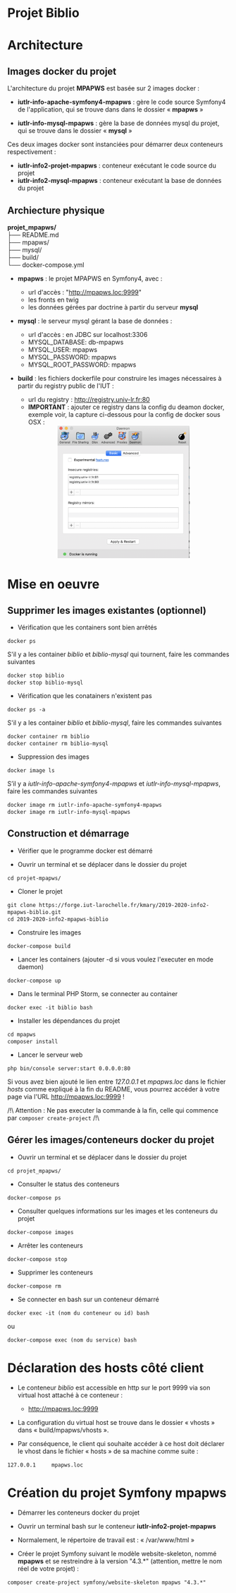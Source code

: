 **Projet Biblio**
=====================

# Architecture

## Images docker du projet 

L'architecture du projet **MPAPWS** est basée sur 2 images docker :
* **iutlr-info-apache-symfony4-mpapws** : gère le code source Symfony4 de l'application, qui se trouve dans dans le dossier « **mpapws** »

* **iutlr-info-mysql-mpapws** : gère la base de données mysql du projet, qui se trouve dans le dossier « **mysql** »

Ces deux images docker sont instanciées pour démarrer deux conteneurs respectivement :    
* **iutlr-info2-projet-mpapws** : conteneur exécutant le code source du projet  
* **iutlr-info2-mysql-mpapws** : conteneur exécutant la base de données du projet 

## Archiecture physique 

**projet_mpapws/**  
├── README.md     
├── mpapws/     
├── mysql/   
├── build/  
└── docker-compose.yml  

* **mpapws** : le projet MPAPWS en Symfony4, avec :
    * url d'accès : "http://mpapws.loc:9999" 
    * les fronts en twig
    * les données gérées par doctrine à partir du serveur **mysql**

* **mysql** : le serveur mysql gérant la base de données : 
    * url d'accès : en JDBC sur localhost:3306
    * MYSQL_DATABASE: db-mpapws
    * MYSQL_USER: mpapws
    * MYSQL_PASSWORD: mpapws
    * MYSQL_ROOT_PASSWORD: mpapws

* **build** : les fichiers dockerfile pour construire les images nécessaires à partir du registry public de l'IUT : 
    * url du registry : http://registry.univ-lr.fr:80 
    * **IMPORTANT** : ajouter ce registry dans la config du deamon docker, exemple voir, la capture ci-dessous pour la config de docker sous OSX : 
    <div align="center" ><img alt="config registry docker OSX" src="ressources/osx-docker-registry-config.png" width="300" height="300" /></div>

# Mise en oeuvre

## Supprimer les images existantes (optionnel)

* Vérification que les containers sont bien arrêtés 
```
docker ps
```
S'il y a les container _biblio_ et _biblio-mysql_ qui tournent, faire les commandes suivantes
```
docker stop biblio
docker stop biblio-mysql
```

* Vérification que les conatainers n'existent pas
```
docker ps -a
```
S'il y a les container _biblio_ et _biblio-mysql_, faire les commandes suivantes
```
docker container rm biblio
docker container rm biblio-mysql
```

* Suppression des images
```
docker image ls
```
S’il y a _iutlr-info-apache-symfony4-mpapws_ et _iutlr-info-mysql-mpapws_, faire les commandes suivantes
```
docker image rm iutlr-info-apache-symfony4-mpapws
docker image rm iutlr-info-mysql-mpapws
```

## Construction et démarrage 

* Vérifier que le programme docker est démarré 

* Ouvrir un terminal et se déplacer dans le dossier du projet 
``` 
cd projet-mpapws/
```
* Cloner le projet
```
git clone https://forge.iut-larochelle.fr/kmary/2019-2020-info2-mpapws-biblio.git
cd 2019-2020-info2-mpapws-biblio
```

* Construire les images
```
docker-compose build
```

* Lancer les containers (ajouter -d si vous voulez l'executer en mode daemon)
```
docker-compose up
```

* Dans le terminal PHP Storm, se connecter au container
```
docker exec -it biblio bash
```

* Installer les dépendances du projet
```
cd mpapws
composer install
```

* Lancer le serveur web
```
php bin/console server:start 0.0.0.0:80
```

Si vous avez bien ajouté le lien entre _127.0.0.1_ et _mpapws.loc_ dans le fichier _hosts_ comme expliqué à la fin du README, vous pourrez accéder à votre page via l'URL http://mpapws.loc:9999 !

/!\ Attention : Ne pas executer la commande à la fin, celle qui commence par ```composer create-project``` /!\

## Gérer les images/conteneurs docker du projet 

* Ouvrir un terminal et se déplacer dans le dossier du projet 
``` 
cd projet_mpapws/
```

* Consulter le status des conteneurs
```
docker-compose ps 
```

* Consulter quelques informations sur les images et les conteneurs du projet
```
docker-compose images
```

* Arrêter les conteneurs
```
docker-compose stop 
```

* Supprimer les conteneurs
```
docker-compose rm 
```

* Se connecter en bash sur un conteneur démarré
```
docker exec -it (nom du conteneur ou id) bash 
```
ou 
```
docker-compose exec (nom du service) bash 
```

# Déclaration des hosts côté client

* Le conteneur _biblio_ est accessible en http sur le port 9999 via son virtual host attaché à ce conteneur :
    * http://mpapws.loc:9999 

* La configuration du virtual host se trouve dans le dossier « vhosts » dans « build/mpapws/vhosts ». 

* Par conséquence, le client qui souhaite accéder à ce host doit déclarer le vhost dans le fichier « hosts » de sa machine comme suite :
```
127.0.0.1     mpapws.loc
```

# Création du projet Symfony **mpapws**

* Démarrer les conteneurs docker du projet 

* Ouvrir un terminal bash sur le conteneur **iutlr-info2-projet-mpapws**

* Normalement, le répertoire de travail est : « /var/www/html »

* Créer le projet Symfony suivant le modèle website-skeleton, nommé **mpapws** et se restreindre à la version "4.3.*" (attention, mettre le nom réel de votre projet) : 

```
composer create-project symfony/website-skeleton mpapws "4.3.*"
```







